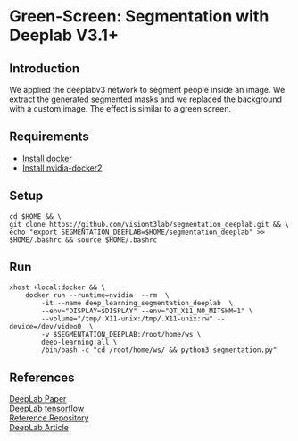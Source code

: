 # Green-Screen: Segmentation with Deeplab V3.1+

## Introduction
We applied the deeplabv3 network to segment people inside an image. We extract the generated segmented masks and we replaced the background with a custom image. The effect is similar to a green screen.

## Requirements

* [Install docker](https://www.digitalocean.com/community/tutorials/how-to-install-and-use-docker-on-ubuntu-18-04)
* [Install nvidia-docker2](https://github.com/NVIDIA/nvidia-docker)

## Setup

```
cd $HOME && \
git clone https://github.com/visiont3lab/segmentation_deeplab.git && \
echo "export SEGMENTATION_DEEPLAB=$HOME/segmentation_deeplab" >> $HOME/.bashrc && source $HOME/.bashrc
```

## Run

```
xhost +local:docker && \
    docker run --runtime=nvidia  --rm  \
        -it --name deep_learning_segmentation_deeplab  \
        --env="DISPLAY=$DISPLAY" --env="QT_X11_NO_MITSHM=1" \
        --volume="/tmp/.X11-unix:/tmp/.X11-unix:rw" --device=/dev/video0  \
        -v $SEGMENTATION_DEEPLAB:/root/home/ws \
        deep-learning:all \
        /bin/bash -c "cd /root/home/ws/ && python3 segmentation.py"
```

## References
[DeepLab Paper](https://arxiv.org/pdf/1606.00915) <br>
[DeepLab tensorflow](https://github.com/tensorflow/models/tree/master/research/deeplab) <br>
[Reference Repository](https://github.com/Golbstein/Keras-segmentation-deeplab-v3.1) <br>
[DeepLab Article](https://www.novatec-gmbh.de/blog/semantic-segmentation-part-1-deeplab-v3/)
